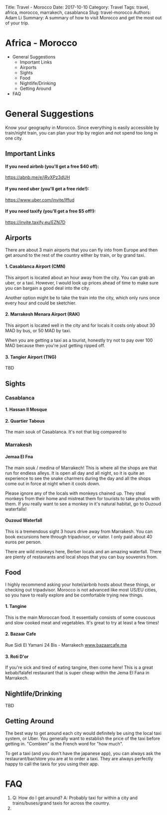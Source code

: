 Title: Travel - Morocco
Date: 2017-10-10
Category: Travel
Tags: travel, africa, morocco, marrakech, casablanca
Slug: travel-morocco
Authors: Adam Li
Summary: A summary of how to visit Morocco and get the most out of your trip.

# Africa - Morocco
<!-- MarkdownTOC -->

- General Suggestions
    - Important Links
    - Airports
    - Sights
    - Food
    - Nightlife/Drinking
    - Getting Around
- FAQ

<!-- /MarkdownTOC -->

# General Suggestions
Know your geography in Morocco. Since everything is easily accessible by train/night train, you can plan your trip by region and not spend too long in one city.

## Important Links
#### If you need airbnb (you'll get a free $40 off):
<a href="https://abnb.me/e/jRvXPz3dUH">https://abnb.me/e/jRvXPz3dUH</a>
#### If you need uber (you'll get a free ride!):
<a href="https://www.uber.com/invite/lffud">https://www.uber.com/invite/lffud</a>
#### If you need taxify (you'll get a free $5 off!):
<a href="https://invite.taxify.eu/EZN7D">https://invite.taxify.eu/EZN7D</a>

## Airports
There are about 3 main airports that you can fly into from Europe and then get around to the rest of the country either by train, or by grand taxi.
#### 1. Casablanca Airport (CMN)
This airport is located about an hour away from the city. You can grab an uber, or a taxi. However, I would look up prices ahead of time to make sure you can bargain a good deal into the city.

Another option might be to take the train into the city, which only runs once every hour and could be sketchier.

#### 2. Marrakesh Menara Airport (RAK)
This airport is located well in the city and for locals it costs only about 30 MAD by bus, or 50 MAD by taxi. 

When you are getting a taxi as a tourist, honestly try not to pay over 100 MAD because then you're just getting ripped off.

#### 3. Tangier Airport (TNG)
TBD

## Sights
### Casablanca
#### 1. Hassan II Mosque

#### 2. Quartier Tabous
The main souk of Casablanca. It's not that big compared to 

### Marrakesh
#### Jemaa El Fna
The main souk / medina of Marrakech! This is where all the shops are that run for endless alleys. It is open all day and all night, so it is quite an experience to see the snake charmers during the day and all the shops come out in force at night when it cools down. 

Please ignore any of the locals with monkeys chained up. They steal monkeys from their home and mistreat them for tourists to take photos with them. If you really want to see a monkey in it's natural habitat, go to Ouzoud waterfalls!

#### Ouzoud Waterfall
This is a tremendous sight 3 hours drive away from Marrakesh. You can book excursions here through tripadvisor, or viator. I only paid about 40 euros per person.

There are wild monkeys here, Berber locals and an amazing waterfall. There are plenty of restaurants and local shops that you can buy souvenirs from.


## Food
I highly recommend asking your hotel/airbnb hosts about these things, or checking out tripadvisor. Morocco is not advanced like most US/EU cities, so you have to really explore and be comfortable trying new things.
#### 1. Tangine
This is the main Moroccan food. It essentially consists of some couscous and slow cooked meat and vegetables. It's great to try at least a few times! 

#### 2. Bazaar Cafe
Rue Sidi El Yamani 24 Bis - Marrakech
www.bazaarcafe.ma

#### 3. Roti D'or
If you're sick and tired of eating tangine, then come here! This is a great kebab/falafel restaurant that is super cheap within the Jema El Fana in Marrakech.

## Nightlife/Drinking
TBD

## Getting Around
The best way to get around each city would definitely be using the local taxi system, or Uber. You generally want to establish the price of the taxi before getting in. "Combien" is the French word for "how much".

To get a taxi (and you don't have the japanese app), you can always ask the restaurant/bar/store you are at to order a taxi. They are always perfectly happy to call the taxis for you using their app.

# FAQ
1. Q: How do I get around?
A: Probably taxi for within a city and trains/buses/grand taxis for across the country.
2. 
